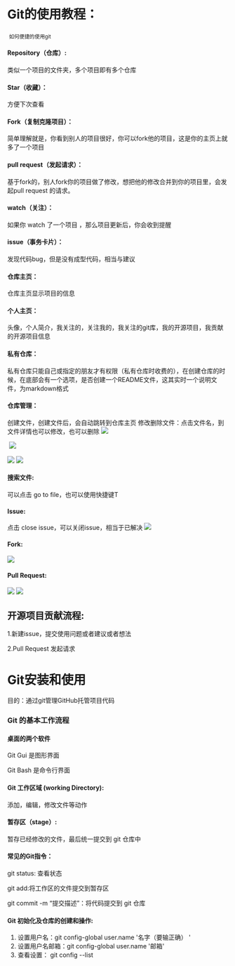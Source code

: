 <h1>Git的使用教程：</h1>

​			<sub>如何便捷的使用git</sub>

<h4>Repository（仓库）:</h4>类似一个项目的文件夹，多个项目即有多个仓库

<h4>Star（收藏）：</h4>方便下次查看

<h4>Fork（复制克隆项目）：</h4><p>简单理解就是，你看到别人的项目很好，你可以fork他的项目，这是你的主页上就多了一个项目

<h4>pull request（发起请求）：</h4>基于fork的，别人fork你的项目做了修改，想把他的修改合并到你的项目里，会发起pull request 的请求。

<h4>watch（关注）：</h4>如果你 watch 了一个项目 ，那么项目更新后，你会收到提醒

<h4>issue（事务卡片）：</h4>发现代码bug，但是没有成型代码，相当与建议

<h4>仓库主页：</h4>仓库主页显示项目的信息

<h4>个人主页：</h4>头像，个人简介，我关注的，关注我的，我关注的git库，我的开源项目，我贡献的开源项目信息

<h4>私有仓库：</h4>私有仓库只能自己或指定的朋友才有权限（私有仓库时收费的），在创建仓库的时候，在底部会有一个选项，是否创建一个README文件，这其实时一个说明文件，为markdown格式



<h4>仓库管理：</h4>创建文件，创建文件后，会自动跳转到仓库主页 修改删除文件：点击文件名，到文件详情也可以修改，也可以删除

<img src="E:\笔记\Typora\git教程图片\1.jpg">

​					<img src="E:\笔记\Typora\git教程图片\2.jpg">

<img src="E:\笔记\Typora\git教程图片\3.jpg">



<img src="E:\笔记\Typora\git教程图片\4.jpg">										

<h4>搜索文件:</h4>可以点击 go to file，也可以使用快捷键T

<h4>Issue:</h4>点击 close issue，可以关闭issue，相当于已解决

<img src="E:\笔记\Typora\git教程图片\5.jpg">

<h4>Fork:</h4>

<img src="E:\笔记\Typora\git教程图片\6.jpg">

<h4>Pull Request:</h4>

<img src="E:\笔记\Typora\git教程图片\7.jpg">



<img src="E:\笔记\Typora\git教程图片\8.jpg">



<h2>开源项目贡献流程:</h2>

1.新建issue，提交使用问题或者建议或者想法 

2.Pull Request 发起请求



<h1>Git安装和使用</h1>

目的：通过git管理GitHub托管项目代码



<h3>Git 的基本工作流程 </h3>

<h4>桌面的两个软件</h4>

Git Gui 是图形界面

Git Bash 是命令行界面

<h4>Git 工作区域 (working Directory):</h4>添加，编辑，修改文件等动作

<h4>暂存区（stage）:</h4>暂存已经修改的文件，最后统一提交到 git 仓库中

<h4>常见的Git指令：</h4>

git status: 查看状态

git add:将工作区的文件提交到暂存区

git commit -m  “提交描述”：将代码提交到 git 仓库

<h4>Git 初始化及仓库的创建和操作:</h4>

1. 设置用户名：git config-global user.name  '名字（要输正确） '
2. 设置用户名邮箱：git config-global user.name  '邮箱'
3. 查看设置： git config --list





